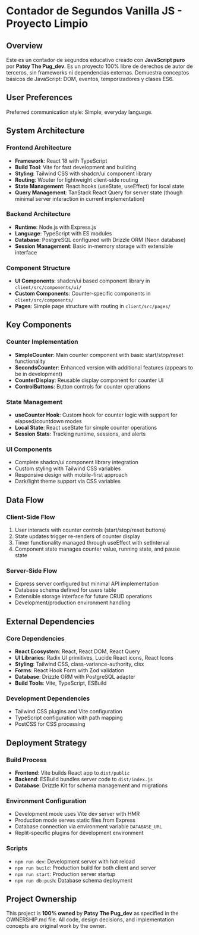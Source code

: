 # Contador de Segundos Vanilla JS - Proyecto Limpio

## Overview

Este es un contador de segundos educativo creado con **JavaScript puro** por **Patsy The Pug_dev**. Es un proyecto 100% libre de derechos de autor de terceros, sin frameworks ni dependencias externas. Demuestra conceptos básicos de JavaScript: DOM, eventos, temporizadores y clases ES6.

## User Preferences

Preferred communication style: Simple, everyday language.

## System Architecture

### Frontend Architecture
- **Framework**: React 18 with TypeScript
- **Build Tool**: Vite for fast development and building
- **Styling**: Tailwind CSS with shadcn/ui component library
- **Routing**: Wouter for lightweight client-side routing
- **State Management**: React hooks (useState, useEffect) for local state
- **Query Management**: TanStack React Query for server state (though minimal server interaction in current implementation)

### Backend Architecture
- **Runtime**: Node.js with Express.js
- **Language**: TypeScript with ES modules
- **Database**: PostgreSQL configured with Drizzle ORM (Neon database)
- **Session Management**: Basic in-memory storage with extensible interface

### Component Structure
- **UI Components**: shadcn/ui based component library in `client/src/components/ui/`
- **Custom Components**: Counter-specific components in `client/src/components/`
- **Pages**: Simple page structure with routing in `client/src/pages/`

## Key Components

### Counter Implementation
- **SimpleCounter**: Main counter component with basic start/stop/reset functionality
- **SecondsCounter**: Enhanced version with additional features (appears to be in development)
- **CounterDisplay**: Reusable display component for counter UI
- **ControlButtons**: Button controls for counter operations

### State Management
- **useCounter Hook**: Custom hook for counter logic with support for elapsed/countdown modes
- **Local State**: React useState for simple counter operations
- **Session Stats**: Tracking runtime, sessions, and alerts

### UI Components
- Complete shadcn/ui component library integration
- Custom styling with Tailwind CSS variables
- Responsive design with mobile-first approach
- Dark/light theme support via CSS variables

## Data Flow

### Client-Side Flow
1. User interacts with counter controls (start/stop/reset buttons)
2. State updates trigger re-renders of counter display
3. Timer functionality managed through useEffect with setInterval
4. Component state manages counter value, running state, and pause state

### Server-Side Flow
- Express server configured but minimal API implementation
- Database schema defined for users table
- Extensible storage interface for future CRUD operations
- Development/production environment handling

## External Dependencies

### Core Dependencies
- **React Ecosystem**: React, React DOM, React Query
- **UI Libraries**: Radix UI primitives, Lucide React icons, React Icons
- **Styling**: Tailwind CSS, class-variance-authority, clsx
- **Forms**: React Hook Form with Zod validation
- **Database**: Drizzle ORM with PostgreSQL adapter
- **Build Tools**: Vite, TypeScript, ESBuild

### Development Dependencies
- Tailwind CSS plugins and Vite configuration
- TypeScript configuration with path mapping
- PostCSS for CSS processing

## Deployment Strategy

### Build Process
- **Frontend**: Vite builds React app to `dist/public`
- **Backend**: ESBuild bundles server code to `dist/index.js`
- **Database**: Drizzle Kit for schema management and migrations

### Environment Configuration
- Development mode uses Vite dev server with HMR
- Production mode serves static files from Express
- Database connection via environment variable `DATABASE_URL`
- Replit-specific plugins for development environment

### Scripts
- `npm run dev`: Development server with hot reload
- `npm run build`: Production build for both client and server
- `npm run start`: Production server startup
- `npm run db:push`: Database schema deployment

## Project Ownership

This project is **100% owned** by **Patsy The Pug_dev** as specified in the OWNERSHIP.md file. All code, design decisions, and implementation concepts are original work by the owner.